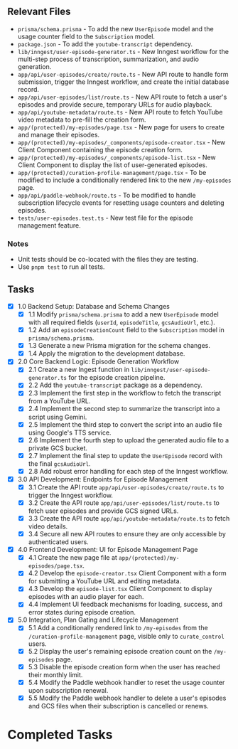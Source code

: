 ## Relevant Files

- `prisma/schema.prisma` - To add the new `UserEpisode` model and the usage counter field to the `Subscription` model.
- `package.json` - To add the `youtube-transcript` dependency.
- `lib/inngest/user-episode-generator.ts` - New Inngest workflow for the multi-step process of transcription, summarization, and audio generation.
- `app/api/user-episodes/create/route.ts` - New API route to handle form submission, trigger the Inngest workflow, and create the initial database record.
- `app/api/user-episodes/list/route.ts` - New API route to fetch a user's episodes and provide secure, temporary URLs for audio playback.
- `app/api/youtube-metadata/route.ts` - New API route to fetch YouTube video metadata to pre-fill the creation form.
- `app/(protected)/my-episodes/page.tsx` - New page for users to create and manage their episodes.
- `app/(protected)/my-episodes/_components/episode-creator.tsx` - New Client Component containing the episode creation form.
- `app/(protected)/my-episodes/_components/episode-list.tsx` - New Client Component to display the list of user-generated episodes.
- `app/(protected)/curation-profile-management/page.tsx` - To be modified to include a conditionally rendered link to the new `/my-episodes` page.
- `app/api/paddle-webhook/route.ts` - To be modified to handle subscription lifecycle events for resetting usage counters and deleting episodes.
- `tests/user-episodes.test.ts` - New test file for the episode management feature.

### Notes

- Unit tests should be co-located with the files they are testing.
- Use `pnpm test` to run all tests.

## Tasks

- [x] 1.0 Backend Setup: Database and Schema Changes
  - [x] 1.1 Modify `prisma/schema.prisma` to add a new `UserEpisode` model with all required fields (`userId`, `episodeTitle`, `gcsAudioUrl`, etc.).
  - [x] 1.2 Add an `episodeCreationCount` field to the `Subscription` model in `prisma/schema.prisma`.
  - [x] 1.3 Generate a new Prisma migration for the schema changes.
  - [x] 1.4 Apply the migration to the development database.
- [x] 2.0 Core Backend Logic: Episode Generation Workflow
  - [x] 2.1 Create a new Ingest function in `lib/inngest/user-episode-generator.ts` for the episode creation pipeline.
  - [x] 2.2 Add the `youtube-transcript` package as a dependency.
  - [x] 2.3 Implement the first step in the workflow to fetch the transcript from a YouTube URL.
  - [x] 2.4 Implement the second step to summarize the transcript into a script using Gemini.
  - [x] 2.5 Implement the third step to convert the script into an audio file using Google's TTS service.
  - [x] 2.6 Implement the fourth step to upload the generated audio file to a private GCS bucket.
  - [x] 2.7 Implement the final step to update the `UserEpisode` record with the final `gcsAudioUrl`.
  - [x] 2.8 Add robust error handling for each step of the Inngest workflow.
- [x] 3.0 API Development: Endpoints for Episode Management
  - [x] 3.1 Create the API route `app/api/user-episodes/create/route.ts` to trigger the Inngest workflow.
  - [x] 3.2 Create the API route `app/api/user-episodes/list/route.ts` to fetch user episodes and provide GCS signed URLs.
  - [x] 3.3 Create the API route `app/api/youtube-metadata/route.ts` to fetch video details.
  - [x] 3.4 Secure all new API routes to ensure they are only accessible by authenticated users.
- [x] 4.0 Frontend Development: UI for Episode Management Page
  - [x] 4.1 Create the new page file at `app/(protected)/my-episodes/page.tsx`.
  - [x] 4.2 Develop the `episode-creator.tsx` Client Component with a form for submitting a YouTube URL and editing metadata.
  - [x] 4.3 Develop the `episode-list.tsx` Client Component to display episodes with an audio player for each.
  - [x] 4.4 Implement UI feedback mechanisms for loading, success, and error states during episode creation.
- [x] 5.0 Integration, Plan Gating and Lifecycle Management
  - [x] 5.1 Add a conditionally rendered link to `/my-episodes` from the `/curation-profile-management` page, visible only to `curate_control` users.
  - [x] 5.2 Display the user's remaining episode creation count on the `/my-episodes` page.
  - [x] 5.3 Disable the episode creation form when the user has reached their monthly limit.
  - [x] 5.4 Modify the Paddle webhook handler to reset the usage counter upon subscription renewal.
  - [x] 5.5 Modify the Paddle webhook handler to delete a user's episodes and GCS files when their subscription is cancelled or renews.

# Completed Tasks
